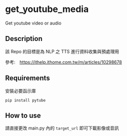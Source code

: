 # get_youtube_media
Get youtube video or audio

## Description

該 Repo 的目標是為 NLP 之 TTS 進行資料收集與預處理用

參考:　https://ithelp.ithome.com.tw/m/articles/10298678

## Requirements
 
安裝必要函示庫

```
pip install pytube
```


## How to use

請直接更改 main.py 內的 ```target_url``` 即可下載影像或音訊
